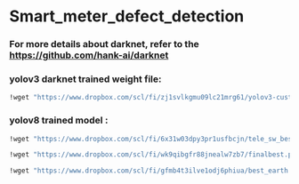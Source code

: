 # Smart_meter_defect_detection

### For more details about darknet, refer to the https://github.com/hank-ai/darknet

### yolov3 darknet trained weight file:

```bash
!wget "https://www.dropbox.com/scl/fi/zj1svlkgmu09lc21mrg61/yolov3-custom_best_87.weights?rlkey=fxc9ly7c11h0ihwwsqdc3e7pf&st=7djqzwjt&dl=1" -O yolov3_custom_best_87.weights
```

### yolov8 trained model :

```bash
!wget "https://www.dropbox.com/scl/fi/6x31w03dpy3pr1usfbcjn/tele_sw_best.pt?rlkey=fgcznvvxgb4enzkifog7xdbql&st=zu58ldtt&dl=1" -O tele_sw_best.pt

!wget "https://www.dropbox.com/scl/fi/wk9qibgfr88jnealw7zb7/finalbest.pt?rlkey=m1ahscv1vk62ql46iooycfo5b&st=062s3n4i&dl=0" -O finalbest.pt

!wget "https://www.dropbox.com/scl/fi/gfmb4t3ilve1odj6phiua/best_earth.pt?rlkey=nwh8hq2el7mucmiow075xupw0&st=osp0dghk&dl=0" -O best_earth.pt


